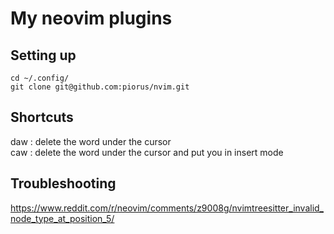 # My neovim plugins

## Setting up

```
cd ~/.config/
git clone git@github.com:piorus/nvim.git
```

## Shortcuts

daw : delete the word under the cursor    
caw : delete the word under the cursor and put you in insert mode 

## Troubleshooting

https://www.reddit.com/r/neovim/comments/z9008g/nvimtreesitter_invalid_node_type_at_position_5/
